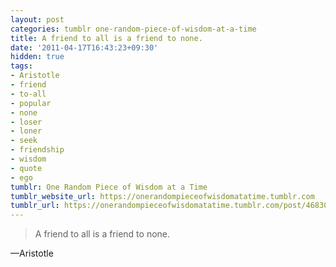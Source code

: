 ```yaml
---
layout: post
categories: tumblr one-random-piece-of-wisdom-at-a-time
title: A friend to all is a friend to none.
date: '2011-04-17T16:43:23+09:30'
hidden: true
tags:
- Aristotle
- friend
- to-all
- popular
- none
- loser
- loner
- seek
- friendship
- wisdom
- quote
- ego
tumblr: One Random Piece of Wisdom at a Time
tumblr_website_url: https://onerandompieceofwisdomatatime.tumblr.com
tumblr_url: https://onerandompieceofwisdomatatime.tumblr.com/post/4683080953/a-friend-to-all-is-a-friend-to-none
---
```

> A friend to all is a friend to none.

—Aristotle

